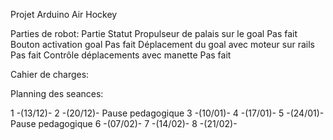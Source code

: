 Projet Arduino Air Hockey

Parties de robot:
                  Partie	                                  Statut
        Propulseur de palais sur le goal	                Pas fait
        Bouton activation goal	                          Pas fait
        Déplacement du goal avec moteur sur rails	        Pas fait
        Contrôle déplacements avec manette	              Pas fait


Cahier de charges:






Planning des seances:

  1 -(13/12)- 
  2 -(20/12)- 
Pause pedagogique
  3 -(10/01)- 
  4 -(17/01)- 
  5 -(24/01)- 
Pause pedagogique
  6 -(07/02)- 
  7 -(14/02)- 
  8 -(21/02)-

